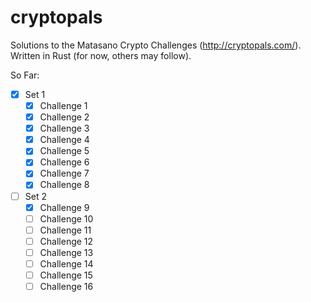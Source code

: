 cryptopals
==========

Solutions to the Matasano Crypto Challenges (http://cryptopals.com/). Written in Rust (for now, others may follow).

So Far:
- [X] Set 1
  - [X] Challenge 1
  - [X] Challenge 2
  - [X] Challenge 3
  - [X] Challenge 4
  - [X] Challenge 5
  - [X] Challenge 6
  - [X] Challenge 7
  - [X] Challenge 8
- [ ] Set 2
  - [X] Challenge 9
  - [ ] Challenge 10
  - [ ] Challenge 11
  - [ ] Challenge 12
  - [ ] Challenge 13
  - [ ] Challenge 14
  - [ ] Challenge 15
  - [ ] Challenge 16
